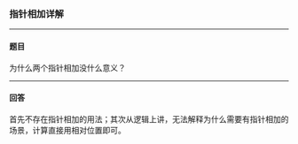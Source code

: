 ### 指针相加详解
***
#### 题目

为什么两个指针相加没什么意义？

***
#### 回答

首先不存在指针相加的用法；其次从逻辑上讲，无法解释为什么需要有指针相加的场景，计算直接用相对位置即可。

